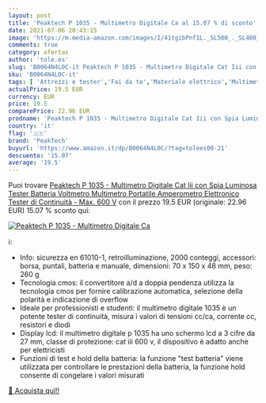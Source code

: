 ```yaml
---
layout: post
title: 'Peaktech P 1035 - Multimetro Digitale Ca al 15.07 % di sconto'
date: 2021-07-06 20:43:15
image: 'https://m.media-amazon.com/images/I/41tgibPnf1L._SL500_._SL400_.jpg'
comments: true
category: ofertas
author: 'tole.es'
slug: 'B0064N4L0C-it Peaktech P 1035 - Multimetro Digitale Cat Iii con Spia...'
sku: 'B0064N4L0C-it'
tags: [ 'Attrezzi e tester','Fai da te','Materiale elettrico','Multimetri','peaktech', ]
actualPrice: 19.5 EUR
currency: EUR
price: 19.5
comparePrice: 22.96 EUR
prodname: 'Peaktech P 1035 - Multimetro Digitale Cat Iii con Spia Luminosa  Tester Batteria  Voltmetro  Multimetro Portatile  Amperometro Elettronico  Tester di Continuità - Max. 600 V'
country: 'it'
flag: '🇮🇹'
brand: 'PeakTech'
buyurl: 'https://www.amazon.it/dp/B0064N4L0C/?tag=tolees00-21'
descuento: '15.07'
average: '19.5'
---
```


Puoi trovare [Peaktech P 1035 - Multimetro Digitale Cat Iii con Spia Luminosa  Tester Batteria  Voltmetro  Multimetro Portatile  Amperometro Elettronico  Tester di Continuità - Max. 600 V](https://www.amazon.it/dp/B0064N4L0C/?tag=tolees00-21) con il prezzo 19.5 EUR (originale: 22.96 EUR) 15.07 % sconto qui:

[![Peaktech P 1035 - Multimetro Digitale Ca](https://m.media-amazon.com/images/I/41tgibPnf1L._SL500_._SL400_.jpg)](https://www.amazon.it/dp/B0064N4L0C/?tag=tolees00-21)

ℹ️:

- Info: sicurezza en 61010-1, retroilluminazione, 2000 conteggi, accessori: borsa, puntali, batteria e manuale, dimensioni: 70 x 150 x 48 mm, peso: 260 g
- Tecnologia cmos: il convertitore a/d a doppia pendenza utilizza la tecnologia cmos per fornire calibrazione automatica, selezione della polarità e indicazione di overflow
- Ideale per professionisti e studenti: il multimetro digitale 1035 è un potente tester di continuità, misura i valori di tensioni cc/ca, corrente cc, resistori e diodi
- Display lcd: il multimetro digitale p 1035 ha uno schermo lcd a 3 cifre da 27 mm, classe di protezione: cat iii 600 v, il dispositivo è adatto anche per elettricisti
- Funzioni di test e hold della batteria: la funzione "test batteria" viene utilizzata per controllare le prestazioni della batteria, la funzione hold consente di congelare i valori misurati

[🛒 Acquista qui!!](https://www.amazon.it/dp/B0064N4L0C/?tag=tolees00-21)
